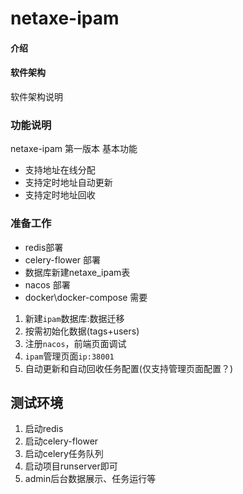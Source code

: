 # netaxe-ipam

#### 介绍
#### 软件架构
软件架构说明
### 功能说明
netaxe-ipam 第一版本
基本功能
- 支持地址在线分配
- 支持定时地址自动更新
- 支持定时地址回收

### 准备工作
- redis部署 
- celery-flower 部署
- 数据库新建netaxe_ipam表
- nacos 部署
- docker\docker-compose 需要


1. 新建`ipam`数据库:数据迁移
2. 按需初始化数据(tags+users)
3. 注册`nacos`，前端页面调试
4. `ipam`管理页面`ip:38001`
5. 自动更新和自动回收任务配置(仅支持管理页面配置？)


## 测试环境
1. 启动redis
2. 启动celery-flower
3. 启动celery任务队列
4. 启动项目runserver即可
5. admin后台数据展示、任务运行等
